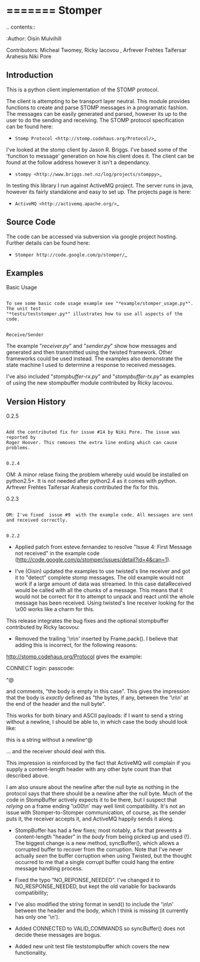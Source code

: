=======
Stomper
=======

.. contents::

:Author:
    Oisin Mulvihill

Contributors:
    Micheal Twomey, Ricky Iacovou <iacovou at gmail dot com>,
    Arfrever Frehtes Taifersar Arahesis <arfrever dot fta at gmail dot com>
    Niki Pore <niki pore at gmail dot com>



Introduction
------------

This is a python client implementation of the STOMP protocol.

The client is attempting to be transport layer neutral. This module provides
functions to create and parse STOMP messages in a programatic fashion. The
messages can be easily generated and parsed, however its up to the user to do
the sending and receiving. The STOMP protocol specification can be found here:

- `Stomp Protocol <http://stomp.codehaus.org/Protocol/>`_

I've looked at the stomp client by Jason R. Briggs. I've based some of the
'function to message' generation on how his client does it. The client can
be found at the follow address however it isn't a dependancy.

- `stompy <http://www.briggs.net.nz/log/projects/stomppy>`_

In testing this library I run against ActiveMQ project. The server runs
in java, however its fairly standalone and easy to set up. The projects
page is here:

- `ActiveMQ <http://activemq.apache.org/>`_


Source Code
-----------

The code can be accessed via subversion via google project hosting. Further
details can be found here:

- `Stomper http://code.google.com/p/stomper/`_


Examples
--------

Basic Usage
~~~~~~~~~~~

To see some basic code usage example see "*example/stomper_usage.py*". The unit test
"*tests/teststomper.py*" illustrates how to use all aspects of the code.


Receive/Sender
~~~~~~~~~~~~~~

The example "*receiver.py*" and "*sender.py*" show how messages and generated and then
transmitted using the twisted framework. Other frameworks could be used instead. The
examples also demonstrate the state machine I used to determine a response to received
messages.

I've also included "*stompbuffer-rx.py*"  and "*stompbuffer-tx.py*" as examples of using
the new stompbuffer module contributed by Ricky Iacovou.


Version History
---------------

0.2.5
~~~~~

Add the contributed fix for issue #14 by Niki Pore. The issue was reported by
Roger Hoover. This removes the extra line ending which can cause problems.


0.2.4
~~~~~

OM: A minor relase fixing the problem whereby uuid would be installed on python2.5+. It
is not needed after python2.4 as it comes with python. Arfrever Frehtes Taifersar Arahesis
contributed the fix for this.


0.2.3
~~~~~

OM: I've fixed  issue #9  with the example code. All messages are sent and received correctly.


0.2.2
~~~~~

- Applied patch from esteve.fernandez to resolve "Issue 4: First Message not received" in the
example code (http://code.google.com/p/stomper/issues/detail?id=4&can=1).

- I've (Oisin) updated the examples to use twisted's line receiver and got it to "detect"
complete stomp messages. The old example would not work if a large amount of data was streamed.
In this case dataReceived would be called with all the chunks of a message. This means that it
would not be correct for it to attempt to unpack and react until the whole message has been
received. Using twisted's line receiver looking for the \x00 works like a charm for this.


This release integrates the bug fixes and the optional stompbuffer contributed by Ricky
Iacovou:

- Removed the trailing '\n\n' inserted by Frame.pack(). I believe that adding this is
incorrect, for the following reasons:

http://stomp.codehaus.org/Protocol gives the example:

CONNECT
login: <username>
passcode:<passcode>

^@

and comments, "the body is empty in this case". This gives the impression that the body
is *exactly* defined as "the bytes, if any, between the '\n\n' at the end of the header
and the null byte".

This works for both binary and ASCII payloads: if I want to send a string without a
newline, I should be able to, in which case the body should look like:

this is a string without a newline^@

... and the receiver should deal with this.

This impression is reinforced by the fact that ActiveMQ will complain if you supply a
content-length header with any other byte count than that described above.

I am also unsure about the newline after the null byte as nothing in the protocol says
that there should be a newline after the null byte. Much of the code in StompBuffer
actively expects it to be there, but I suspect that *relying* on a frame ending '\x00\n'
may well limit compatibility. It's not an issue with Stomper-to-Stomper communication,
of course, as the sender puts it, the receiver accepts it, and ActiveMQ happily sends
it along.

- StompBuffer has had a few fixes; most notably, a fix that prevents a content-length "header"
in the *body* from being picked up and used (!). The biggest change is a new method,
syncBuffer(), which allows a corrupted buffer to recover from the corruption. Note that
I've never actually *seen* the buffer corruption when using Twisted, but the thought
occurred to me that a single corrupt buffer could hang the entire message handling process.

- Fixed the typo "NO_REPONSE_NEEDED". I've changed it to NO_RESPONSE_NEEDED, but kept the
old variable for backwards compatibility;

- I've also modified the string format in send() to include the '\n\n' between the header
and the body, which I think is missing (it currently has only one '\n').

- Added CONNECTED to VALID_COMMANDS so syncBuffer() does not decide these messages are bogus.

- Added new unit test file teststompbuffer which covers the new functionality.


